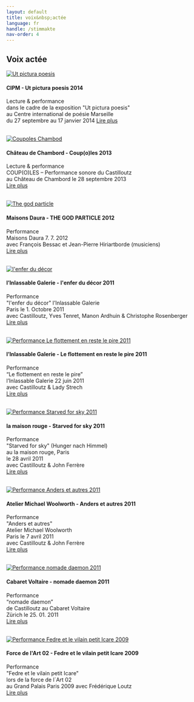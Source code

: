 ```yaml
---
layout: default
title: voix&nbsp;actée
language: fr
handle: /stimmakte
nav-order: 4
---
```

## Voix actée  
  
<a href="/fr/perfutpicturapoesis" title="Lire plus"><img src="/images/ut-pictura-poesis-expo2.jpg" alt="Ut pictura poesis" class="img-left"></a>
#### CIPM - Ut pictura poesis 2014  
  
Lecture & performance  
dans le cadre de la exposition "Ut pictura poesis"  
au Centre international de poésie Marseille  
du 27 septembre au 17 janvier 2014 
[Lire plus](/fr/perfutpicturapoesis "Ut pictura poesis 2014") 
<br style="clear:both" />
<br style="clear:both" />

<a href="/fr/perfcoupoles" title="Lire plus"><img src="/images/coupoles-performance-chambord0.jpg" alt="Coupoles Chambod" class="img-left"></a>
#### Château de Chambord - Coup(o)les 2013 
  
Lecture & performance  
COUP(O)LES – Performance sonore du Castilloutz  
au Château de Chambord le 28 septembre 2013  
[Lire plus](/fr/perfcoupoles "Coupoles Chambord") 
<br style="clear:both" />
<br style="clear:both" />

<a href="/fr/perfgodparticle" title="Lire plus"><img src="/images/godparticle0.jpg" alt="The god particle" class="img-left"></a>
#### Maisons Daura - THE GOD PARTICLE 2012  
  
Performance  
Maisons Daura 7. 7. 2012  
avec François Bessac et Jean-Pierre Hiriartborde (musiciens)  
[Lire plus](/fr/perfgodparticle "The god particle") 
<br style="clear:both" />
<br style="clear:both" />

<a href="/fr/perfenfer" title="Lire plus"><img src="/galeries/performance-enferdudecor/l-enfer-du-decor-invitation-web-2.jpg" alt="l'enfer du décor" class="img-left"></a>
#### l’Inlassable Galerie  - l'enfer du décor 2011    
  
Performance  
"l'enfer du décor" 
l’Inlassable Galerie  
Paris le 1. Octobre 2011  
avec Castilloutz, Yves Tenret, Manon Ardhuin & Christophe Rosenberger  
[Lire plus](/fr/perfenfer "l'enfer du décor") 
<br style="clear:both" />
<br style="clear:both" />

<a href="/fr/perfdasschweben" title="Lire plus"><img src="/galeries/performance-dasschweben/invitation-22-juin-2011-vitrine-noir-web.jpg" alt="Performance Le flottement en reste le pire 2011" class="img-left"></a>
#### l’Inlassable Galerie - Le flottement en reste le pire 2011  

Performance  
“Le flottement en reste le pire”  
l’Inlassable Galerie 22 juin 2011     
avec Castilloutz & Lady Strech   
[Lire plus](/fr/perfdasschweben "Performance Le flottement en reste le pire 2011") 
<br style="clear:both" />
<br style="clear:both" />

<a href="/fr/perfstarvedforsky" title="Lire plus"><img src="/galeries/performance-starvedforsky/devant-starved-for-sky001-Ernesto-Castillo.jpg" alt="Performance Starved for sky 2011" class="img-left"></a>
#### la maison rouge - Starved for sky 2011  

Performance  
"Starved for sky" (Hunger nach Himmel)  
au la maison rouge, Paris  
le  28 avril 2011  
avec Castilloutz & John Ferrère  
[Lire plus](/fr/perfstarvedforsky "Performance Starved for sky 2011") 
<br style="clear:both" />
<br style="clear:both" />

<a href="/fr/perfanders" title="Lire plus"><img src="/galeries/performance-anderswoolworth/anders-einladung-Ernesto-Castillo.jpg" alt="Performance Anders et autres 2011" class="img-left"></a>
#### Atelier Michael Woolworth - Anders et autres 2011  

Performance  
"Anders et autres"   
Atelier Michael Woolworth  
Paris le 7 avril 2011  
avec Castilloutz & John Ferrère  
[Lire plus](/fr/perfanders "Performance Anders et autres 2011") 
<br style="clear:both" />
<br style="clear:both" />
  
<a href="/fr/perfnomadedaemon" title="Lire plus"><img src="/galeries/performance-nomadedaemon/IMG_0765.jpg" alt="Performance nomade daemon 2011" class="img-left"></a>
#### Cabaret Voltaire - nomade daemon 2011    
  
Performance  
“nomade daemon”  
de Castilloutz
au Cabaret Voltaire  
Zürich le 25. 01. 2011  
[Lire plus](/fr/perfnomadedaemon "Performance nomade daemon 2011") 
<br style="clear:both" />
<br style="clear:both" />

<a href="/fr/perfforcedelart" title="Lire plus"><img src="/galeries/performance-forcedelart/DSCF0664.jpg" alt="Performance Fedre et le vilain petit Icare 2009" class="img-left"></a>
#### Force de l'Art 02 - Fedre et le vilain petit Icare 2009   
  
Performance  
"Fedre et le vilain petit Icare"  
lors de la force de l´Art 02  
au Grand Palais Paris 2009
avec Frédérique Loutz  
[Lire plus](/fr/perfforcedelart "Performance Fedre et le vilain petit Icare 2009") 
<br style="clear:both" />
<br style="clear:both" />
